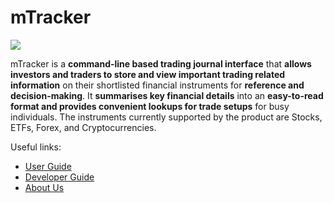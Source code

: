# mTracker

![](images/mTracker_logo_cropped.png)

mTracker is a **command-line based trading journal interface** that **allows
investors and traders to store and view important trading related information** on their
shortlisted financial instruments for **reference and decision-making**. It **summarises
key financial details** into an **easy-to-read format and provides convenient lookups for trade setups**
for busy individuals. The instruments currently supported by the product are Stocks, ETFs,
Forex, and Cryptocurrencies.

Useful links:
* [User Guide](UserGuide.md)
* [Developer Guide](DeveloperGuide.md)
* [About Us](AboutUs.md)
